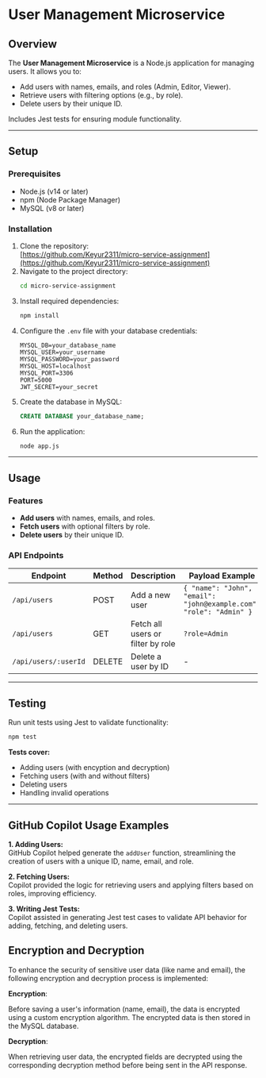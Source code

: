 # User Management Microservice

## Overview

The **User Management Microservice** is a Node.js application for managing users. It allows you to:

- Add users with names, emails, and roles (Admin, Editor, Viewer).
- Retrieve users with filtering options (e.g., by role).
- Delete users by their unique ID.

Includes Jest tests for ensuring module functionality.

---

## Setup

### Prerequisites

- Node.js (v14 or later)
- npm (Node Package Manager)
- MySQL (v8 or later)

### Installation

1. Clone the repository:  
   [https://github.com/Keyur2311/micro-service-assignment](https://github.com/Keyur2311/micro-service-assignment)
2. Navigate to the project directory:
   ```bash
   cd micro-service-assignment
   ```
3. Install required dependencies:
   ```bash
   npm install
   ```
4. Configure the `.env` file with your database credentials:
   ```env
   MYSQL_DB=your_database_name
   MYSQL_USER=your_username
   MYSQL_PASSWORD=your_password
   MYSQL_HOST=localhost
   MYSQL_PORT=3306
   PORT=5000
   JWT_SECRET=your_secret
   ```
5. Create the database in MySQL:
   ```sql
   CREATE DATABASE your_database_name;
   ```
6. Run the application:
   ```bash
   node app.js
   ```

---

## Usage

### Features

- **Add users** with names, emails, and roles.
- **Fetch users** with optional filters by role.
- **Delete users** by their unique ID.

### API Endpoints

| Endpoint             | Method | Description                       | Payload Example                                                    |
| -------------------- | ------ | --------------------------------- | ------------------------------------------------------------------ |
| `/api/users`         | POST   | Add a new user                    | `{ "name": "John", "email": "john@example.com", "role": "Admin" }` |
| `/api/users`         | GET    | Fetch all users or filter by role | `?role=Admin`                                                      |
| `/api/users/:userId` | DELETE | Delete a user by ID               | -                                                                  |

---

## Testing

Run unit tests using Jest to validate functionality:

```bash
npm test
```

**Tests cover:**

- Adding users (with encyption and decryption)
- Fetching users (with and without filters)
- Deleting users
- Handling invalid operations

---

## GitHub Copilot Usage Examples

**1. Adding Users:**  
GitHub Copilot helped generate the `addUser` function, streamlining the creation of users with a unique ID, name, email, and role.

**2. Fetching Users:**  
Copilot provided the logic for retrieving users and applying filters based on roles, improving efficiency.

**3. Writing Jest Tests:**  
Copilot assisted in generating Jest test cases to validate API behavior for adding, fetching, and deleting users.

## Encryption and Decryption

To enhance the security of sensitive user data (like name and email), the following encryption and decryption process is implemented:

**Encryption**:

Before saving a user's information (name, email), the data is encrypted using a custom encryption algorithm.
The encrypted data is then stored in the MySQL database.

**Decryption**:

When retrieving user data, the encrypted fields are decrypted using the corresponding decryption method before being sent in the API response.
